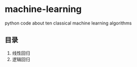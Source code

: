 # machine-learning
python code about ten classical machine learning algorithms

## 目录
1. 线性回归
2. 逻辑回归
